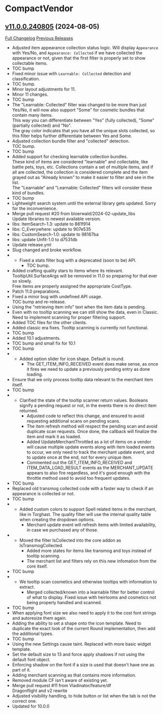 # CompactVendor

## [v11.0.0.240805](https://github.com/Vladinator/wow-addon-compactvendor/tree/v11.0.0.240805) (2024-08-05)
[Full Changelog](https://github.com/Vladinator/wow-addon-compactvendor/commits/v11.0.0.240805) [Previous Releases](https://github.com/Vladinator/wow-addon-compactvendor/releases)

- Adjusted item appearance collection status logic. Will display `Appearance` with Yes/No, and `Appearance: Collected` if we have collected the appearance or not, given that the first filter is properly set to show collectable items.  
- TOC bump  
- Fixed minor issue with `Learnable: Collected` detection and classification.  
- TOC bump.  
- Minor layout adjustments for 11.  
- Minor 11 changes.  
- TOC bump  
- The "Learnable: Collected" filter was changed to be more than just Yes/No, it will now also support "Some" for cosmetic bundles that contain many items.  
    This way you can differentiate between "Yes" (fully collected), "Some" (partially collected) and "No".  
    The gray color indicates that you have all the unique slots collected, so this filter helps further differentiate between Yes and Some.  
- Adjusted collection bundle filter and "collected" detection.  
    TOC bump.  
- TOC bump  
- Added support for checking learnable collection bundles.  
    These kind of items are considered "learnable" and collectable, like battle pets, toys, etc. Collections contain a set of multiple items, and if all are collected, the collection is considered complete and the item grayed out as "Already known" to make it easier to filter and see in the list.  
    The "Learnable" and "Learnable: Collected" filters will consider these kind of bundles.  
- TOC bump  
- Lightweight search system until the external library gets updated. Sorry for the inconvenience.  
- Merge pull request #20 from bloerwald/2024-02-update\_libs  
    Update libraries to newest available version.  
- libs: ItemSearch-1.3: update to 881f914  
- libs: C\_Everywhere: update to 907e535  
- libs: CustomSearch-1.0: update to 98167ba  
- libs: update Unfit-1.0 to d7531db  
- Update release.yml  
- Slug changed and broke workflow.  
- - Fixed a stats filter bug with a deprecated (soon to be) API.  
    - TOC bump.  
- Added crafting quality stars to items where its relevant.  
    TooltipUtil.SurfaceArgs will be removed in 11.0 so preparing for that ever so slowly.  
    Free items are properly assigned the appropriate CostType.  
- Patch 11.0 preparations.  
- Fixed a minor bug with undefined API usage.  
    TOC bump and re-release.  
- Using the "retrieving item info" text when the item data is pending.  
- Even with no tooltip scanning we can still show the data, even in Classic. Need to implement scanning for proper filtering support.  
- Added TOC files for the other clients.  
- Added classic era fixes. Tooltip scanning is currently not functional.  
- TOC bump  
- Added 10.1 adjustments.  
- TOC bump and small fix for 10.1  
- TOC bump  
- - Added option slider for icon shape. Default is round.  
    - The GET\_ITEM\_INFO\_RECEIVED event does make sense, as once it fires we need to update a previously pending entry as done loading.  
- Ensure that we only process tooltip data relevant to the merchant item itself.  
- TOC bump  
- - Clarified the state of the tooltip scanner return values. Booleans signify a pending request or not, in the events there is no direct item returned.  
    - Adjusted code to reflect this change, and ensured to avoid requesting additional scans on pending scans.  
    - The item refresh method will respect the pending scan and avoid duplicate scan requests. Once done, the callback will finalize the item and mark it as loaded.  
    - Added UpdateMerchantThrottled as a lot of items on a vendor will cause multiple update events along with item loaded events to occur, we only need to track the merchant update event, and to update once at the end, not for every unique item.  
    - Commented out the GET\_ITEM\_INFO\_RECEIVED and ITEM\_DATA\_LOAD\_RESULT events as the MERCHANT\_UPDATE appears to also fire regardless, and it's good enough with the throttle method used to avoid too frequent updates.  
- TOC bump  
- Replaced old transmog collected code with a faster way to check if an appearance is collected or not.  
- TOC bump  
- - Added custom colors to support Spell related items in the merchant, like in Torghast. The quality filter will use the internal quality table when creating the dropdown options.  
    - Merchant update event will refresh items with limited availability, in case we purchased any of those.  
- - Moved the filter IsCollected into the core addon as IsTransmogCollected.  
    - Added more states for items like transmog and toys instead of tooltip scanning.  
    - The merchant list and filters rely on this new infomation from the core itself.  
- TOC bump  
- - We tooltip scan cosmetics and otherwise tooltips with information to extract.  
    - Merged collected/known into a learnable filter for better control of what to display. Fixed issue with heirlooms and cosmetics not being properly handled and scanned.  
- TOC bump  
- When applying font size we also need to apply it to the cost font strings and autoresize them again.  
- Adding the ability to set a shape onto the icon template. Need to duplicate the exact look of the current Round implementation, then add the additional types.  
- TOC bump  
- Using the new Settings cause taint. Replaced with more basic widget template.  
- Set the default size to 13 and force apply shadows if not using the default font object.  
- Enforcing shadow on the font if a size is used that doesn't have one as part of it.  
- Adding merchant scanning as that contains more information.  
- Removed module CF isn't aware of existing yet.  
- Merge pull request #11 from Vladinator/feature/df  
    Dragonflight and v2 rewrite  
- Adjusted visibility handling, to hide button or list when the tab is not the correct one.  
- Updated for 10.0.0  
